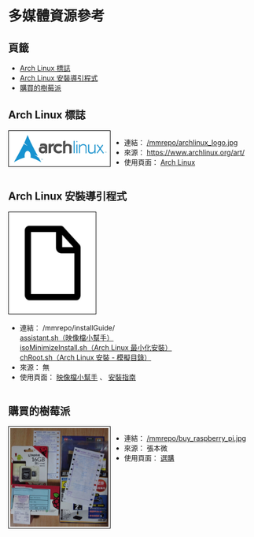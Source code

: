 多媒體資源參考
=======


<style>
    .imgInfo > a {
        width: 208px;
        display: inline-block;
        vertical-align: top;
    }
    .imgInfo img {
        max-width: 200px;
        max-height: 200px;
        padding: 3px;
        border: 1px solid #000;
    }
    .imgInfo ul {
        display: inline-block;
    }
</style>



## 頁籤


* [Arch Linux 標誌](#arch-linux-標誌)
* [Arch Linux 安裝導引程式](#arch-linux-安裝導引程式)
* [購買的樹莓派](#購買的樹莓派)



## Arch Linux 標誌


<div class="imgInfo">
    <a href="/mmrepo/archlinux_logo.jpg" target="_blank">
        <img src="/mmrepo/archlinux_logo.jpg" />
    </a>
    <ul>
        <li>連結：
            <a href="/mmrepo/archlinux_logo.jpg" target="_blank">/mmrepo/archlinux_logo.jpg</a>
        </li>
        <li>來源：
            <a href="https://www.archlinux.org/art/">https://www.archlinux.org/art/</a>
        </li>
        <li>使用頁面：
            <a href="/content/archlinux.md">Arch Linux</a>
        </li>
    </ul>
</div>



## Arch Linux 安裝導引程式


<div class="imgInfo">
    <a>
        <img src="/mmrepo/any_file_icon.jpg" />
    </a>
    <ul>
        <li>連結：
            /mmrepo/installGuide/
            <br>
            <a href="/mmrepo/installGuide/assistant.sh" target="_blank">
                assistant.sh（映像檔小幫手）
            </a>
            <br>
            <a href="/mmrepo/installGuide/isoMinimizeInstall.sh" target="_blank">
                isoMinimizeInstall.sh（Arch Linux 最小化安裝）
            </a>
            <br>
            <a href="/mmrepo/installGuide/chRoot.sh" target="_blank">
                chRoot.sh（Arch Linux 安裝 - 模擬目錄）
            </a>
        </li>
        <li>來源： 無</li>
        <li>使用頁面：
            <a href="/content/install/iso_assistant.md">映像檔小幫手</a>
            、
            <a href="/content/install/installation_guide.md">安裝指南</a>
        </li>
    </ul>
</div>



## 購買的樹莓派


<div class="imgInfo">
    <a href="/mmrepo/buy_raspberry_pi.jpg" target="_blank">
        <img src="/mmrepo/buy_raspberry_pi.jpg" />
    </a>
    <ul>
        <li>連結：
            <a href="/mmrepo/buy_raspberry_pi.jpg" target="_blank">/mmrepo/buy_raspberry_pi.jpg</a>
        </li>
        <li>來源： 張本微</li>
        <li>使用頁面：
            <a href="/content/raspberry_pi_novice/pick.md">選購</a>
        </li>
    </ul>
</div>

